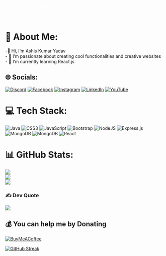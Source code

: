 <link rel="stylesheet" type="text/css" href="style.css">

<svg id="logo" width="310" height="48" viewBox="0 0 310 48" fill="none" xmlns="http://www.w3.org/2000/svg">
        <mask id="path-1-outside-1_4_29" maskUnits="userSpaceOnUse" x="0.022728" y="0" width="310" height="48"
            fill="black">
            <rect fill="white" x="0.022728" width="310" height="48" />
            <path
                d="M11.5682 37L2.02273 2.09091H6.31818L13.6136 30.5227H13.9545L21.3864 2.09091H26.1591L33.5909 30.5227H33.9318L41.2273 2.09091H45.5227L35.9773 37H31.6136L23.9091 9.18182H23.6364L15.9318 37H11.5682Z" />
            <path
                d="M58.7841 37.5455C56.2614 37.5455 54.0852 36.9886 52.2557 35.875C50.4375 34.75 49.0341 33.1818 48.0455 31.1705C47.0682 29.1477 46.5795 26.7955 46.5795 24.1136C46.5795 21.4318 47.0682 19.0682 48.0455 17.0227C49.0341 14.9659 50.4091 13.3636 52.1705 12.2159C53.9432 11.0568 56.0114 10.4773 58.375 10.4773C59.7386 10.4773 61.0852 10.7045 62.4148 11.1591C63.7443 11.6136 64.9545 12.3523 66.0455 13.375C67.1364 14.3864 68.0057 15.7273 68.6534 17.3977C69.3011 19.0682 69.625 21.125 69.625 23.5682V25.2727H49.4432V21.7955H65.5341C65.5341 20.3182 65.2386 19 64.6477 17.8409C64.0682 16.6818 63.2386 15.767 62.1591 15.0966C61.0909 14.4261 59.8295 14.0909 58.375 14.0909C56.7727 14.0909 55.3864 14.4886 54.2159 15.2841C53.0568 16.0682 52.1648 17.0909 51.5398 18.3523C50.9148 19.6136 50.6023 20.9659 50.6023 22.4091V24.7273C50.6023 26.7045 50.9432 28.3807 51.625 29.7557C52.3182 31.1193 53.2784 32.1591 54.5057 32.875C55.733 33.5795 57.1591 33.9318 58.7841 33.9318C59.8409 33.9318 60.7955 33.7841 61.6477 33.4886C62.5114 33.1818 63.2557 32.7273 63.8807 32.125C64.5057 31.5114 64.9886 30.75 65.3295 29.8409L69.2159 30.9318C68.8068 32.25 68.1193 33.4091 67.1534 34.4091C66.1875 35.3977 64.9943 36.1705 63.5739 36.7273C62.1534 37.2727 60.5568 37.5455 58.7841 37.5455Z" />
            <path
                d="M76.2898 37V2.09091H80.3125V14.9773H80.6534C80.9489 14.5227 81.358 13.9432 81.8807 13.2386C82.4148 12.5227 83.1761 11.8864 84.1648 11.3295C85.1648 10.7614 86.517 10.4773 88.2216 10.4773C90.4261 10.4773 92.3693 11.0284 94.0511 12.1307C95.733 13.233 97.0455 14.7955 97.9886 16.8182C98.9318 18.8409 99.4034 21.2273 99.4034 23.9773C99.4034 26.75 98.9318 29.1534 97.9886 31.1875C97.0455 33.2102 95.7386 34.7784 94.0682 35.892C92.3977 36.9943 90.4716 37.5455 88.2898 37.5455C86.608 37.5455 85.2614 37.267 84.25 36.7102C83.2386 36.142 82.4602 35.5 81.9148 34.7841C81.3693 34.0568 80.9489 33.4545 80.6534 32.9773H80.1761V37H76.2898ZM80.2443 23.9091C80.2443 25.8864 80.5341 27.6307 81.1136 29.142C81.6932 30.642 82.5398 31.8182 83.6534 32.6705C84.767 33.5114 86.1307 33.9318 87.7443 33.9318C89.4261 33.9318 90.8295 33.4886 91.9545 32.6023C93.0909 31.7045 93.9432 30.5 94.5114 28.9886C95.0909 27.4659 95.3807 25.7727 95.3807 23.9091C95.3807 22.0682 95.0966 20.4091 94.5284 18.9318C93.9716 17.4432 93.125 16.267 91.9886 15.4034C90.8636 14.5284 89.4489 14.0909 87.7443 14.0909C86.108 14.0909 84.733 14.5057 83.6193 15.3352C82.5057 16.1534 81.6648 17.3011 81.0966 18.7784C80.5284 20.2443 80.2443 21.9545 80.2443 23.9091Z" />
            <path
                d="M129.966 13C129.591 11.8523 129.097 10.8239 128.483 9.91477C127.881 8.99432 127.159 8.21023 126.318 7.5625C125.489 6.91477 124.545 6.42045 123.489 6.07954C122.432 5.73864 121.273 5.56818 120.011 5.56818C117.943 5.56818 116.062 6.10227 114.369 7.17045C112.676 8.23864 111.33 9.8125 110.33 11.892C109.33 13.9716 108.83 16.5227 108.83 19.5455C108.83 22.5682 109.335 25.1193 110.347 27.1989C111.358 29.2784 112.727 30.8523 114.455 31.9205C116.182 32.9886 118.125 33.5227 120.284 33.5227C122.284 33.5227 124.045 33.0966 125.568 32.2443C127.102 31.3807 128.295 30.1648 129.148 28.5966C130.011 27.017 130.443 25.1591 130.443 23.0227L131.739 23.2955H121.239V19.5455H134.534V23.2955C134.534 26.1705 133.92 28.6705 132.693 30.7955C131.477 32.9205 129.795 34.5682 127.648 35.7386C125.511 36.8977 123.057 37.4773 120.284 37.4773C117.193 37.4773 114.477 36.75 112.136 35.2955C109.807 33.8409 107.989 31.7727 106.682 29.0909C105.386 26.4091 104.739 23.2273 104.739 19.5455C104.739 16.7841 105.108 14.3011 105.847 12.0966C106.597 9.88068 107.653 7.99432 109.017 6.4375C110.381 4.88068 111.994 3.6875 113.858 2.85795C115.722 2.02841 117.773 1.61364 120.011 1.61364C121.852 1.61364 123.568 1.89204 125.159 2.44886C126.761 2.99432 128.188 3.77273 129.438 4.78409C130.699 5.78409 131.75 6.98295 132.591 8.38068C133.432 9.76704 134.011 11.3068 134.33 13H129.966Z" />
            <path
                d="M157.729 26.2955V10.8182H161.751V37H157.729V32.5682H157.456C156.842 33.8977 155.888 35.0284 154.592 35.9602C153.297 36.8807 151.661 37.3409 149.683 37.3409C148.047 37.3409 146.592 36.983 145.32 36.267C144.047 35.5398 143.047 34.4489 142.32 32.9943C141.592 31.5284 141.229 29.6818 141.229 27.4545V10.8182H145.251V27.1818C145.251 29.0909 145.786 30.6136 146.854 31.75C147.933 32.8864 149.308 33.4545 150.979 33.4545C151.979 33.4545 152.996 33.1989 154.03 32.6875C155.075 32.1761 155.95 31.392 156.655 30.3352C157.371 29.2784 157.729 27.9318 157.729 26.2955Z" />
            <path
                d="M171.71 46.8182C171.028 46.8182 170.42 46.7614 169.886 46.6477C169.352 46.5455 168.983 46.4432 168.778 46.3409L169.801 42.7955C170.778 43.0455 171.642 43.1364 172.392 43.0682C173.142 43 173.807 42.6648 174.386 42.0625C174.977 41.4716 175.517 40.5114 176.006 39.1818L176.756 37.1364L167.074 10.8182H171.438L178.665 31.6818H178.938L186.165 10.8182H190.528L179.415 40.8182C178.915 42.1705 178.295 43.2898 177.557 44.1761C176.818 45.0739 175.96 45.7386 174.983 46.1705C174.017 46.6023 172.926 46.8182 171.71 46.8182Z" />
            <path
                d="M194.534 37H190.102L202.92 2.09091H207.284L220.102 37H215.67L205.239 7.61364H204.966L194.534 37ZM196.17 23.3636H214.034V27.1136H196.17V23.3636Z" />
            <path
                d="M243.54 16.6818L239.926 17.7045C239.699 17.1023 239.364 16.517 238.92 15.9489C238.489 15.3693 237.898 14.892 237.148 14.517C236.398 14.142 235.438 13.9545 234.267 13.9545C232.665 13.9545 231.33 14.3239 230.261 15.0625C229.205 15.7898 228.676 16.7159 228.676 17.8409C228.676 18.8409 229.04 19.6307 229.767 20.2102C230.494 20.7898 231.631 21.2727 233.176 21.6591L237.063 22.6136C239.403 23.1818 241.148 24.0511 242.295 25.2216C243.443 26.3807 244.017 27.875 244.017 29.7045C244.017 31.2045 243.585 32.5455 242.722 33.7273C241.869 34.9091 240.676 35.8409 239.142 36.5227C237.608 37.2045 235.824 37.5455 233.79 37.5455C231.119 37.5455 228.909 36.9659 227.159 35.8068C225.409 34.6477 224.301 32.9545 223.835 30.7273L227.653 29.7727C228.017 31.1818 228.705 32.2386 229.716 32.9432C230.739 33.6477 232.074 34 233.722 34C235.597 34 237.085 33.6023 238.188 32.8068C239.301 32 239.858 31.0341 239.858 29.9091C239.858 29 239.54 28.2386 238.903 27.625C238.267 27 237.29 26.5341 235.972 26.2273L231.608 25.2045C229.21 24.6364 227.449 23.7557 226.324 22.5625C225.21 21.358 224.653 19.8523 224.653 18.0455C224.653 16.5682 225.068 15.2614 225.898 14.125C226.739 12.9886 227.881 12.0966 229.324 11.4489C230.778 10.8011 232.426 10.4773 234.267 10.4773C236.858 10.4773 238.892 11.0455 240.369 12.1818C241.858 13.3182 242.915 14.8182 243.54 16.6818Z" />
            <path
                d="M254.095 21.25V37H250.072V2.09091H254.095V14.9091H254.436C255.05 13.5568 255.97 12.483 257.197 11.6875C258.436 10.8807 260.084 10.4773 262.141 10.4773C263.925 10.4773 265.487 10.8352 266.828 11.5511C268.169 12.2557 269.209 13.3409 269.947 14.8068C270.697 16.2614 271.072 18.1136 271.072 20.3636V37H267.05V20.6364C267.05 18.5568 266.51 16.9489 265.43 15.8125C264.362 14.6648 262.879 14.0909 260.982 14.0909C259.663 14.0909 258.482 14.3693 257.436 14.9261C256.402 15.483 255.584 16.2955 254.982 17.3636C254.391 18.4318 254.095 19.7273 254.095 21.25Z" />
            <path
                d="M278.432 37V10.8182H282.455V37H278.432ZM280.477 6.45455C279.693 6.45455 279.017 6.1875 278.449 5.65341C277.892 5.11932 277.614 4.47727 277.614 3.72727C277.614 2.97727 277.892 2.33523 278.449 1.80114C279.017 1.26705 279.693 1 280.477 1C281.261 1 281.932 1.26705 282.489 1.80114C283.057 2.33523 283.341 2.97727 283.341 3.72727C283.341 4.47727 283.057 5.11932 282.489 5.65341C281.932 6.1875 281.261 6.45455 280.477 6.45455Z" />
            <path
                d="M308.368 16.6818L304.754 17.7045C304.527 17.1023 304.192 16.517 303.749 15.9489C303.317 15.3693 302.726 14.892 301.976 14.517C301.226 14.142 300.266 13.9545 299.095 13.9545C297.493 13.9545 296.158 14.3239 295.089 15.0625C294.033 15.7898 293.504 16.7159 293.504 17.8409C293.504 18.8409 293.868 19.6307 294.595 20.2102C295.322 20.7898 296.459 21.2727 298.004 21.6591L301.891 22.6136C304.232 23.1818 305.976 24.0511 307.124 25.2216C308.271 26.3807 308.845 27.875 308.845 29.7045C308.845 31.2045 308.413 32.5455 307.55 33.7273C306.697 34.9091 305.504 35.8409 303.97 36.5227C302.436 37.2045 300.652 37.5455 298.618 37.5455C295.947 37.5455 293.737 36.9659 291.987 35.8068C290.237 34.6477 289.129 32.9545 288.663 30.7273L292.482 29.7727C292.845 31.1818 293.533 32.2386 294.544 32.9432C295.567 33.6477 296.902 34 298.55 34C300.425 34 301.913 33.6023 303.016 32.8068C304.129 32 304.686 31.0341 304.686 29.9091C304.686 29 304.368 28.2386 303.732 27.625C303.095 27 302.118 26.5341 300.8 26.2273L296.436 25.2045C294.038 24.6364 292.277 23.7557 291.152 22.5625C290.038 21.358 289.482 19.8523 289.482 18.0455C289.482 16.5682 289.896 15.2614 290.726 14.125C291.567 12.9886 292.709 12.0966 294.152 11.4489C295.607 10.8011 297.254 10.4773 299.095 10.4773C301.686 10.4773 303.72 11.0455 305.197 12.1818C306.686 13.3182 307.743 14.8182 308.368 16.6818Z" />
        </mask>
        <path class="flowPath"
            d="M11.5682 37L2.02273 2.09091H6.31818L13.6136 30.5227H13.9545L21.3864 2.09091H26.1591L33.5909 30.5227H33.9318L41.2273 2.09091H45.5227L35.9773 37H31.6136L23.9091 9.18182H23.6364L15.9318 37H11.5682Z"
            stroke="white" stroke-width="2" mask="url(#path-1-outside-1_4_29)" />
        <path class="flowPath"
            d="M58.7841 37.5455C56.2614 37.5455 54.0852 36.9886 52.2557 35.875C50.4375 34.75 49.0341 33.1818 48.0455 31.1705C47.0682 29.1477 46.5795 26.7955 46.5795 24.1136C46.5795 21.4318 47.0682 19.0682 48.0455 17.0227C49.0341 14.9659 50.4091 13.3636 52.1705 12.2159C53.9432 11.0568 56.0114 10.4773 58.375 10.4773C59.7386 10.4773 61.0852 10.7045 62.4148 11.1591C63.7443 11.6136 64.9545 12.3523 66.0455 13.375C67.1364 14.3864 68.0057 15.7273 68.6534 17.3977C69.3011 19.0682 69.625 21.125 69.625 23.5682V25.2727H49.4432V21.7955H65.5341C65.5341 20.3182 65.2386 19 64.6477 17.8409C64.0682 16.6818 63.2386 15.767 62.1591 15.0966C61.0909 14.4261 59.8295 14.0909 58.375 14.0909C56.7727 14.0909 55.3864 14.4886 54.2159 15.2841C53.0568 16.0682 52.1648 17.0909 51.5398 18.3523C50.9148 19.6136 50.6023 20.9659 50.6023 22.4091V24.7273C50.6023 26.7045 50.9432 28.3807 51.625 29.7557C52.3182 31.1193 53.2784 32.1591 54.5057 32.875C55.733 33.5795 57.1591 33.9318 58.7841 33.9318C59.8409 33.9318 60.7955 33.7841 61.6477 33.4886C62.5114 33.1818 63.2557 32.7273 63.8807 32.125C64.5057 31.5114 64.9886 30.75 65.3295 29.8409L69.2159 30.9318C68.8068 32.25 68.1193 33.4091 67.1534 34.4091C66.1875 35.3977 64.9943 36.1705 63.5739 36.7273C62.1534 37.2727 60.5568 37.5455 58.7841 37.5455Z"
            stroke="white" stroke-width="2" mask="url(#path-1-outside-1_4_29)" />
        <path class="flowPath"
            d="M76.2898 37V2.09091H80.3125V14.9773H80.6534C80.9489 14.5227 81.358 13.9432 81.8807 13.2386C82.4148 12.5227 83.1761 11.8864 84.1648 11.3295C85.1648 10.7614 86.517 10.4773 88.2216 10.4773C90.4261 10.4773 92.3693 11.0284 94.0511 12.1307C95.733 13.233 97.0455 14.7955 97.9886 16.8182C98.9318 18.8409 99.4034 21.2273 99.4034 23.9773C99.4034 26.75 98.9318 29.1534 97.9886 31.1875C97.0455 33.2102 95.7386 34.7784 94.0682 35.892C92.3977 36.9943 90.4716 37.5455 88.2898 37.5455C86.608 37.5455 85.2614 37.267 84.25 36.7102C83.2386 36.142 82.4602 35.5 81.9148 34.7841C81.3693 34.0568 80.9489 33.4545 80.6534 32.9773H80.1761V37H76.2898ZM80.2443 23.9091C80.2443 25.8864 80.5341 27.6307 81.1136 29.142C81.6932 30.642 82.5398 31.8182 83.6534 32.6705C84.767 33.5114 86.1307 33.9318 87.7443 33.9318C89.4261 33.9318 90.8295 33.4886 91.9545 32.6023C93.0909 31.7045 93.9432 30.5 94.5114 28.9886C95.0909 27.4659 95.3807 25.7727 95.3807 23.9091C95.3807 22.0682 95.0966 20.4091 94.5284 18.9318C93.9716 17.4432 93.125 16.267 91.9886 15.4034C90.8636 14.5284 89.4489 14.0909 87.7443 14.0909C86.108 14.0909 84.733 14.5057 83.6193 15.3352C82.5057 16.1534 81.6648 17.3011 81.0966 18.7784C80.5284 20.2443 80.2443 21.9545 80.2443 23.9091Z"
            stroke="white" stroke-width="2" mask="url(#path-1-outside-1_4_29)" />
        <path class="flowPath"
            d="M129.966 13C129.591 11.8523 129.097 10.8239 128.483 9.91477C127.881 8.99432 127.159 8.21023 126.318 7.5625C125.489 6.91477 124.545 6.42045 123.489 6.07954C122.432 5.73864 121.273 5.56818 120.011 5.56818C117.943 5.56818 116.062 6.10227 114.369 7.17045C112.676 8.23864 111.33 9.8125 110.33 11.892C109.33 13.9716 108.83 16.5227 108.83 19.5455C108.83 22.5682 109.335 25.1193 110.347 27.1989C111.358 29.2784 112.727 30.8523 114.455 31.9205C116.182 32.9886 118.125 33.5227 120.284 33.5227C122.284 33.5227 124.045 33.0966 125.568 32.2443C127.102 31.3807 128.295 30.1648 129.148 28.5966C130.011 27.017 130.443 25.1591 130.443 23.0227L131.739 23.2955H121.239V19.5455H134.534V23.2955C134.534 26.1705 133.92 28.6705 132.693 30.7955C131.477 32.9205 129.795 34.5682 127.648 35.7386C125.511 36.8977 123.057 37.4773 120.284 37.4773C117.193 37.4773 114.477 36.75 112.136 35.2955C109.807 33.8409 107.989 31.7727 106.682 29.0909C105.386 26.4091 104.739 23.2273 104.739 19.5455C104.739 16.7841 105.108 14.3011 105.847 12.0966C106.597 9.88068 107.653 7.99432 109.017 6.4375C110.381 4.88068 111.994 3.6875 113.858 2.85795C115.722 2.02841 117.773 1.61364 120.011 1.61364C121.852 1.61364 123.568 1.89204 125.159 2.44886C126.761 2.99432 128.188 3.77273 129.438 4.78409C130.699 5.78409 131.75 6.98295 132.591 8.38068C133.432 9.76704 134.011 11.3068 134.33 13H129.966Z"
            stroke="white" stroke-width="2" mask="url(#path-1-outside-1_4_29)" />
        <path class="flowPath"
            d="M157.729 26.2955V10.8182H161.751V37H157.729V32.5682H157.456C156.842 33.8977 155.888 35.0284 154.592 35.9602C153.297 36.8807 151.661 37.3409 149.683 37.3409C148.047 37.3409 146.592 36.983 145.32 36.267C144.047 35.5398 143.047 34.4489 142.32 32.9943C141.592 31.5284 141.229 29.6818 141.229 27.4545V10.8182H145.251V27.1818C145.251 29.0909 145.786 30.6136 146.854 31.75C147.933 32.8864 149.308 33.4545 150.979 33.4545C151.979 33.4545 152.996 33.1989 154.03 32.6875C155.075 32.1761 155.95 31.392 156.655 30.3352C157.371 29.2784 157.729 27.9318 157.729 26.2955Z"
            stroke="white" stroke-width="2" mask="url(#path-1-outside-1_4_29)" />
        <path class="flowPath"
            d="M171.71 46.8182C171.028 46.8182 170.42 46.7614 169.886 46.6477C169.352 46.5455 168.983 46.4432 168.778 46.3409L169.801 42.7955C170.778 43.0455 171.642 43.1364 172.392 43.0682C173.142 43 173.807 42.6648 174.386 42.0625C174.977 41.4716 175.517 40.5114 176.006 39.1818L176.756 37.1364L167.074 10.8182H171.438L178.665 31.6818H178.938L186.165 10.8182H190.528L179.415 40.8182C178.915 42.1705 178.295 43.2898 177.557 44.1761C176.818 45.0739 175.96 45.7386 174.983 46.1705C174.017 46.6023 172.926 46.8182 171.71 46.8182Z"
            stroke="white" stroke-width="2" mask="url(#path-1-outside-1_4_29)" />
        <path class="flowPath"
            d="M194.534 37H190.102L202.92 2.09091H207.284L220.102 37H215.67L205.239 7.61364H204.966L194.534 37ZM196.17 23.3636H214.034V27.1136H196.17V23.3636Z"
            stroke="white" stroke-width="2" mask="url(#path-1-outside-1_4_29)" />
        <path class="flowPath"
            d="M243.54 16.6818L239.926 17.7045C239.699 17.1023 239.364 16.517 238.92 15.9489C238.489 15.3693 237.898 14.892 237.148 14.517C236.398 14.142 235.438 13.9545 234.267 13.9545C232.665 13.9545 231.33 14.3239 230.261 15.0625C229.205 15.7898 228.676 16.7159 228.676 17.8409C228.676 18.8409 229.04 19.6307 229.767 20.2102C230.494 20.7898 231.631 21.2727 233.176 21.6591L237.063 22.6136C239.403 23.1818 241.148 24.0511 242.295 25.2216C243.443 26.3807 244.017 27.875 244.017 29.7045C244.017 31.2045 243.585 32.5455 242.722 33.7273C241.869 34.9091 240.676 35.8409 239.142 36.5227C237.608 37.2045 235.824 37.5455 233.79 37.5455C231.119 37.5455 228.909 36.9659 227.159 35.8068C225.409 34.6477 224.301 32.9545 223.835 30.7273L227.653 29.7727C228.017 31.1818 228.705 32.2386 229.716 32.9432C230.739 33.6477 232.074 34 233.722 34C235.597 34 237.085 33.6023 238.188 32.8068C239.301 32 239.858 31.0341 239.858 29.9091C239.858 29 239.54 28.2386 238.903 27.625C238.267 27 237.29 26.5341 235.972 26.2273L231.608 25.2045C229.21 24.6364 227.449 23.7557 226.324 22.5625C225.21 21.358 224.653 19.8523 224.653 18.0455C224.653 16.5682 225.068 15.2614 225.898 14.125C226.739 12.9886 227.881 12.0966 229.324 11.4489C230.778 10.8011 232.426 10.4773 234.267 10.4773C236.858 10.4773 238.892 11.0455 240.369 12.1818C241.858 13.3182 242.915 14.8182 243.54 16.6818Z"
            stroke="white" stroke-width="2" mask="url(#path-1-outside-1_4_29)" />
        <path class="flowPath"
            d="M254.095 21.25V37H250.072V2.09091H254.095V14.9091H254.436C255.05 13.5568 255.97 12.483 257.197 11.6875C258.436 10.8807 260.084 10.4773 262.141 10.4773C263.925 10.4773 265.487 10.8352 266.828 11.5511C268.169 12.2557 269.209 13.3409 269.947 14.8068C270.697 16.2614 271.072 18.1136 271.072 20.3636V37H267.05V20.6364C267.05 18.5568 266.51 16.9489 265.43 15.8125C264.362 14.6648 262.879 14.0909 260.982 14.0909C259.663 14.0909 258.482 14.3693 257.436 14.9261C256.402 15.483 255.584 16.2955 254.982 17.3636C254.391 18.4318 254.095 19.7273 254.095 21.25Z"
            stroke="white" stroke-width="2" mask="url(#path-1-outside-1_4_29)" />
        <path class="flowPath"
            d="M278.432 37V10.8182H282.455V37H278.432ZM280.477 6.45455C279.693 6.45455 279.017 6.1875 278.449 5.65341C277.892 5.11932 277.614 4.47727 277.614 3.72727C277.614 2.97727 277.892 2.33523 278.449 1.80114C279.017 1.26705 279.693 1 280.477 1C281.261 1 281.932 1.26705 282.489 1.80114C283.057 2.33523 283.341 2.97727 283.341 3.72727C283.341 4.47727 283.057 5.11932 282.489 5.65341C281.932 6.1875 281.261 6.45455 280.477 6.45455Z"
            stroke="white" stroke-width="2" mask="url(#path-1-outside-1_4_29)" />
        <path class="flowPath"
            d="M308.368 16.6818L304.754 17.7045C304.527 17.1023 304.192 16.517 303.749 15.9489C303.317 15.3693 302.726 14.892 301.976 14.517C301.226 14.142 300.266 13.9545 299.095 13.9545C297.493 13.9545 296.158 14.3239 295.089 15.0625C294.033 15.7898 293.504 16.7159 293.504 17.8409C293.504 18.8409 293.868 19.6307 294.595 20.2102C295.322 20.7898 296.459 21.2727 298.004 21.6591L301.891 22.6136C304.232 23.1818 305.976 24.0511 307.124 25.2216C308.271 26.3807 308.845 27.875 308.845 29.7045C308.845 31.2045 308.413 32.5455 307.55 33.7273C306.697 34.9091 305.504 35.8409 303.97 36.5227C302.436 37.2045 300.652 37.5455 298.618 37.5455C295.947 37.5455 293.737 36.9659 291.987 35.8068C290.237 34.6477 289.129 32.9545 288.663 30.7273L292.482 29.7727C292.845 31.1818 293.533 32.2386 294.544 32.9432C295.567 33.6477 296.902 34 298.55 34C300.425 34 301.913 33.6023 303.016 32.8068C304.129 32 304.686 31.0341 304.686 29.9091C304.686 29 304.368 28.2386 303.732 27.625C303.095 27 302.118 26.5341 300.8 26.2273L296.436 25.2045C294.038 24.6364 292.277 23.7557 291.152 22.5625C290.038 21.358 289.482 19.8523 289.482 18.0455C289.482 16.5682 289.896 15.2614 290.726 14.125C291.567 12.9886 292.709 12.0966 294.152 11.4489C295.607 10.8011 297.254 10.4773 299.095 10.4773C301.686 10.4773 303.72 11.0455 305.197 12.1818C306.686 13.3182 307.743 14.8182 308.368 16.6818Z"
            stroke="white" stroke-width="2" mask="url(#path-1-outside-1_4_29)" />
    </svg>


# 💫 About Me:
-👋 Hi, I’m Ashis Kumar Yadav<br>- 👀 I’m passionate about creating cool functionalities and creative websites<br>- 🌱 I’m currently learning React.js


## 🌐 Socials:
[![Discord](https://img.shields.io/badge/Discord-%237289DA.svg?logo=discord&logoColor=white)](https://discord.gg/abc) [![Facebook](https://img.shields.io/badge/Facebook-%231877F2.svg?logo=Facebook&logoColor=white)](https://facebook.com/abc) [![Instagram](https://img.shields.io/badge/Instagram-%23E4405F.svg?logo=Instagram&logoColor=white)](https://instagram.com/abc) [![LinkedIn](https://img.shields.io/badge/LinkedIn-%230077B5.svg?logo=linkedin&logoColor=white)](https://linkedin.com/in/abc) [![YouTube](https://img.shields.io/badge/YouTube-%23FF0000.svg?logo=YouTube&logoColor=white)](https://youtube.com/@abc) 

# 💻 Tech Stack:
![Java](https://img.shields.io/badge/java-%23ED8B00.svg?style=for-the-badge&logo=java&logoColor=white) ![CSS3](https://img.shields.io/badge/css3-%231572B6.svg?style=for-the-badge&logo=css3&logoColor=white) ![JavaScript](https://img.shields.io/badge/javascript-%23323330.svg?style=for-the-badge&logo=javascript&logoColor=%23F7DF1E) ![Bootstrap](https://img.shields.io/badge/bootstrap-%23563D7C.svg?style=for-the-badge&logo=bootstrap&logoColor=white) ![NodeJS](https://img.shields.io/badge/node.js-6DA55F?style=for-the-badge&logo=node.js&logoColor=white) ![Express.js](https://img.shields.io/badge/express.js-%23404d59.svg?style=for-the-badge&logo=express&logoColor=%2361DAFB) ![MongoDB](https://img.shields.io/badge/MongoDB-%234ea94b.svg?style=for-the-badge&logo=mongodb&logoColor=white) ![MongoDB](https://img.shields.io/badge/MongoDB-%234ea94b.svg?style=for-the-badge&logo=mongodb&logoColor=white) ![React](https://img.shields.io/badge/react-%2320232a.svg?style=for-the-badge&logo=react&logoColor=%2361DAFB)
# 📊 GitHub Stats:
![](https://github-readme-stats.vercel.app/api?username=WebGuyAshis&theme=dark&hide_border=false&include_all_commits=false&count_private=false)<br/>
![](https://github-readme-streak-stats.herokuapp.com/?user=WebGuyAshis&theme=dark&hide_border=false)<br/>
![](https://github-readme-stats.vercel.app/api/top-langs/?username=WebGuyAshis&theme=dark&hide_border=false&include_all_commits=false&count_private=false&layout=compact)

### ✍️ Dev Quote
![](https://quotes-github-readme.vercel.app/api?type=horizontal&theme=radical)


  ## 💰 You can help me by Donating
  [![BuyMeACoffee](https://img.shields.io/badge/Buy%20Me%20a%20Coffee-ffdd00?style=for-the-badge&logo=buy-me-a-coffee&logoColor=black)](https://buymeacoffee.com/empty) 

  
<!-- Proudly created with GPRM ( https://gprm.itsvg.in ) -->

[![GitHub Streak](https://streak-stats.demolab.com?user=WebGuyAshis)](https://git.io/streak-stats)